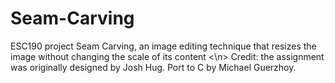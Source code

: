 # Seam-Carving
ESC190 project Seam Carving, an image editing technique that resizes the image without changing the scale of its content <\n>
Credit: the assignment was originally designed by Josh Hug. Port to C by Michael Guerzhoy.
